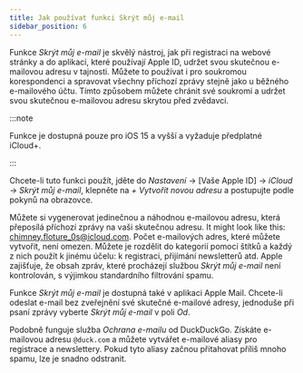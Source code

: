 ```yaml
---
title: Jak používat funkci Skrýt můj e-mail
sidebar_position: 6
---
```


Funkce *Skrýt můj e-mail* je skvělý nástroj, jak při registraci na webové stránky a do aplikací, které používají Apple ID, udržet svou skutečnou e-mailovou adresu v tajnosti. Můžete to používat i pro soukromou korespondenci a spravovat všechny příchozí zprávy stejně jako u běžného e-mailového účtu. Tímto způsobem můžete chránit své soukromí a udržet svou skutečnou e-mailovou adresu skrytou před zvědavci.

:::note

Funkce je dostupná pouze pro iOS 15 a vyšší a vyžaduje předplatné iCloud+.

:::

Chcete-li tuto funkci použít, jděte do *Nastavení* → [Vaše Apple ID] → *iCloud* → *Skrýt můj e-mail*, klepněte na *+ Vytvořit novou adresu* a postupujte podle pokynů na obrazovce.

Můžete si vygenerovat jedinečnou a náhodnou e-mailovou adresu, která přeposílá příchozí zprávy na vaši skutečnou adresu. It might look like this: chimney.floture_0s@icloud.com. Počet e-mailových adres, které můžete vytvořit, není omezen. Můžete je rozdělit do kategorií pomocí štítků a každý z nich použít k jinému účelu: k registraci, přijímání newsletterů atd. Apple zajišťuje, že obsah zpráv, které procházejí službou *Skrýt můj e-mail* není kontrolován, s výjimkou standardního filtrování spamu.

Funkce *Skrýt můj e-mail* je dostupná také v aplikaci Apple Mail. Chcete-li odeslat e-mail bez zveřejnění své skutečné e-mailové adresy, jednoduše při psaní zprávy vyberte *Skrýt můj e-mail* v poli *Od*.

Podobně funguje služba *Ochrana e-mailu* od DuckDuckGo. Získáte e-mailovou adresu `@duck.com` a můžete vytvářet e-mailové aliasy pro registrace a newslettery. Pokud tyto aliasy začnou přitahovat příliš mnoho spamu, lze je snadno odstranit.

